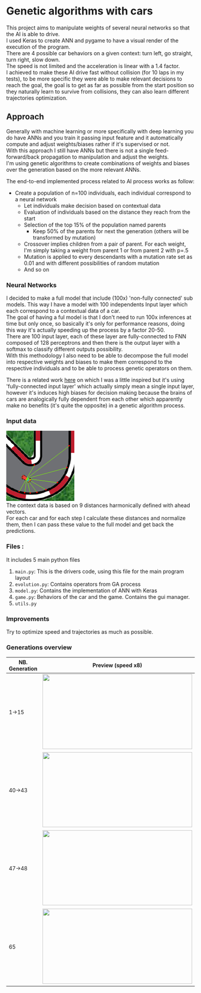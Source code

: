 # Genetic algorithms with cars
This project aims to manipulate weights of several neural networks so that the AI is able to drive.  
I used Keras to create ANN and pygame to have a visual render of the execution of the program.   
There are 4 possible car behaviors on a given context: turn left, go straight, turn right, slow down.  
The speed is not limited and the acceleration is linear with a 1.4 factor.  
I achieved to make these AI drive fast without collision (for 10 laps in my tests), to be more specific they were able to make relevant decisions to reach the goal, the goal is to get as far as possible from the start position so they naturally learn to survive from collisions, they can also learn different trajectories optimization.  

## Approach
Generally with machine learning or more specifically with deep learning you do have ANNs and you train it passing input feature and it automatically compute and adjust weights/biases rather if it's supervised or not.  
With this approach I still have ANNs but there is not a single feed-forward/back propagation to manipulation and adjust the weights.  
I'm using genetic algorithms to create combinations of weights and biases over the generation based on the more relevant ANNs.  

The end-to-end implemented process related to AI process works as follow:
- Create a population of n=100 individuals, each individual correspond to a neural network
  - Let individuals make decision based on contextual data
  - Evaluation of individuals based on the distance they reach from the start
  - Selection of the top 15% of the population named parents
     - Keep 50% of the parents for next the generation (others will be transformed by mutation)
  - Crossover implies children from a pair of parent. For each weight, I'm simply taking a weight from parent 1 or from parent 2 with p=.5
  - Mutation is applied to every descendants with a mutation rate set as 0.01 and with different possibilities of random mutation
  - And so on

### Neural Networks
I decided to make a full model that include (100x) 'non-fully connected' sub models. This way I have a model with 100 independents Input layer which each correspond to a contextual data of a car.  
The goal of having a ful model is that I don't need to run 100x inferences at time but only once, so basically it's only for performance reasons, doing this way it's actually speeding up the process by a factor 20-50.  
There are 100 input layer, each of these layer are fully-connected to FNN composed of 128 perceptrons and then there is the output layer with a softmax to classify different outputs possibility.  
With this methodology I also need to be able to decompose the full model into respective weights and biases to make them correspond to the respective individuals and to be able to process genetic operators on them. 

There is a related work [here](https://github.com/swordey/Genetic2DCarGame) on which I was a little inspired but it's using 'fully-connected input layer' which actually simply mean a single input layer, however it's induces high biases for decision making because the brains of cars are analogically fully dependent from each other which apparently make no benefits (it's quite the opposite) in a genetic algorithm process.


### Input data
![Data context](data/sample.png "context data")  
The context data is based on 9 distances harmonically defined with ahead vectors.  
For each car and for each step I calculate these distances and normalize them, then I can pass these value to the full model and get back the predictions.  

### Files :
It includes 5 main python files
1. `main.py`: This is the drivers code, using this file for the main program layout
2. `evolution.py`: Contains operators from GA process
3. `model.py`: Contains the implementation of ANN with Keras
4. `game.py`: Behaviors of the car and the game. Contains the gui manager.
5. `utils.py`


### Improvements
Try to optimize speed and trajectories as much as possible.

### Generations overview

| NB. Generation | Preview (speed x8)                                                                                                                        |
|----------------|-------------------------------------------------------------------------------------------------------------------------------------------|
| 1→15           | <img src="https://user-images.githubusercontent.com/74459226/177371768-70bf03b9-9581-47e9-b63f-efdb55eb0d5d.gif" width=400 height=200/>   |
| 40→43          | <img src="https://user-images.githubusercontent.com/74459226/177371691-1bce17d5-21aa-43ea-a7b2-8984a8cd2fea.gif" width=400px height=200/> |
| 47→48          | <img src="https://user-images.githubusercontent.com/74459226/177371604-1d761bc5-ea9b-4ef5-a8c4-c4e509b8e221.gif" width=400px height=200/> |
| 65             | <img src="https://user-images.githubusercontent.com/74459226/177371465-dcb5a048-01ea-493e-8b8b-5ffc6d6ac494.gif" width=400px height=200/> |